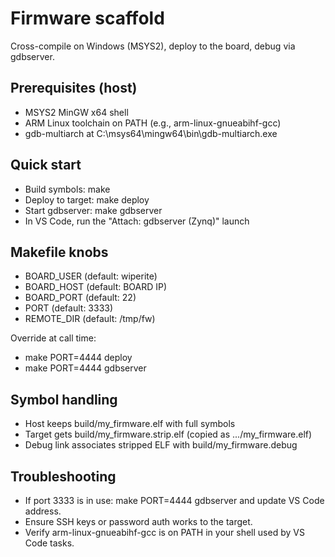 # Firmware scaffold

Cross-compile on Windows (MSYS2), deploy to the board, debug via gdbserver.

## Prerequisites (host)
- MSYS2 MinGW x64 shell
- ARM Linux toolchain on PATH (e.g., arm-linux-gnueabihf-gcc)
- gdb-multiarch at C:\msys64\mingw64\bin\gdb-multiarch.exe

## Quick start
- Build symbols: make
- Deploy to target: make deploy
- Start gdbserver: make gdbserver
- In VS Code, run the "Attach: gdbserver (Zynq)" launch

## Makefile knobs
- BOARD_USER (default: wiperite)
- BOARD_HOST (default: BOARD IP)
- BOARD_PORT (default: 22)
- PORT       (default: 3333)
- REMOTE_DIR (default: /tmp/fw)

Override at call time:
- make PORT=4444 deploy
- make PORT=4444 gdbserver

## Symbol handling
- Host keeps build/my_firmware.elf with full symbols
- Target gets build/my_firmware.strip.elf (copied as .../my_firmware.elf)
- Debug link associates stripped ELF with build/my_firmware.debug

## Troubleshooting
- If port 3333 is in use: make PORT=4444 gdbserver and update VS Code address.
- Ensure SSH keys or password auth works to the target.
- Verify arm-linux-gnueabihf-gcc is on PATH in your shell used by VS Code tasks.

